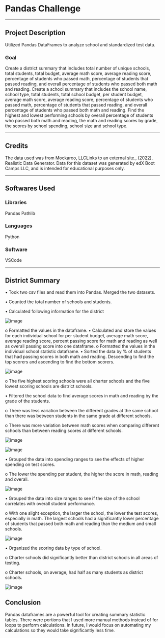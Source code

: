 # Pandas Challenge
------------
## Project Description
Utilized Pandas DataFrames to analyze school and standardized test data.
### Goal
Create a district summary that includes total number of unique schools, total students, total budget, average math score, average reading score, percentage of students who passed math, percentage of students that passed reading, and overall percentage of students who passed both math and reading.
Create a school summary that includes the school name, school type, total students, total school budget, per student budget, average math score, average reading score, percentage of students who passed math, percentage of students that passed reading, and overall percentage of students who passed both math and reading.
Find the highest and lowest performing schools by overall percentage of students who passed both math and reading, the math and reading scores by grade, the scores by school spending, school size and school type.

------------
## Credits
The data used was from Mockaroo, LLCLinks to an external site., (2022). Realistic Data Generator. Data for this dataset was generated by edX Boot Camps LLC, and is intended for educational purposes only.

------------
## Softwares Used
### Libraries
Pandas
Pathlib

### Languages
Python

### Software
VSCode

------------

## District Summary
•	Took two csv files and read them into Pandas. Merged the two datasets.

•	Counted the total number of schools and students.

•	Calculated following information for the district 

![image](https://github.com/Chemistasaurus/pandas-challenge/assets/132176159/79366ece-541e-4660-86d0-f9aa84c14f5b)

  o	Formatted the values in the dataframe.
•	Calculated and store the values for each individual school for per student budget, average math score, average reading score, percent passing score for math and reading as well as overall passing score into one dataframe.
  o	Formatted the values in the individual school statistic dataframe.
•	Sorted the data by % of students that had passing scores in both math and reading. Descending to find the top scorers and ascending to find the bottom scorers.

![image](https://github.com/Chemistasaurus/pandas-challenge/assets/132176159/8a8b4e63-f4a0-4350-a11f-353fb1a24523)

  o	The five highest scoring schools were all charter schools and the five lowest scoring schools are district schools.
  
•	Filtered the school data to find average scores in math and reading by the grade of the students.

  o	There was less variation between the different grades at the same school than there was between students in the same grade at different schools.
  
  o	There was more variation between math scores when comparing different schools than between reading scores at different schools.
  
  
  ![image](https://github.com/Chemistasaurus/pandas-challenge/assets/132176159/b676293c-3416-421b-8ce4-4b66c0e3dc32)

  ![image](https://github.com/Chemistasaurus/pandas-challenge/assets/132176159/fdb4ba35-8b5b-4a16-b74b-c367399a3355)
  
•	Grouped the data into spending ranges to see the effects of higher spending on test scores.

  o	The lower the spending per student, the higher the score in math, reading and overall.
  
  ![image](https://github.com/Chemistasaurus/pandas-challenge/assets/132176159/bfdecf9d-256c-4409-8717-8b18ae6254a3)

•	Grouped the data into size ranges to see if the size of the school correlates with overall student performance.
  
  o	With one slight exception, the larger the school, the lower the test scores, especially in math. The largest schools had a significantly lower percentage of students that passed both math and reading than the     medium and small schools.
  
  ![image](https://github.com/Chemistasaurus/pandas-challenge/assets/132176159/95f1a900-477a-4b4a-a68d-f6019eace408)
  
•	Organized the scoring data by type of school.
  
  o	Charter schools did significantly better than district schools in all areas of testing.
    
  o	Charter schools, on average, had half as many students as district schools.
    
![image](https://github.com/Chemistasaurus/pandas-challenge/assets/132176159/f5a03d27-9770-4456-8cc2-9e34797ac9cb)

## Conclusion

Pandas dataframes are a powerful tool for creating summary statistic tables. There were portions that I used more manual methods instead of for loops to perform calculations. In future, I would focus on automating my calculations so they would take significantly less time.
